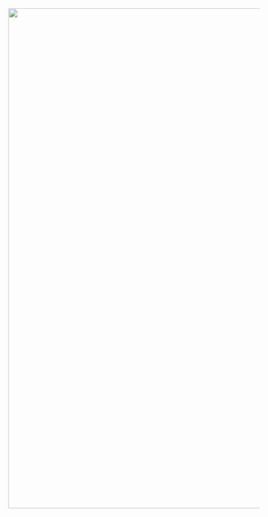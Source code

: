 <div align="center">
  <img src="https://user-images.githubusercontent.com/18473439/144753524-29301295-c878-42e0-9266-6af88ce85e64.gif" width="1000">
</div>
